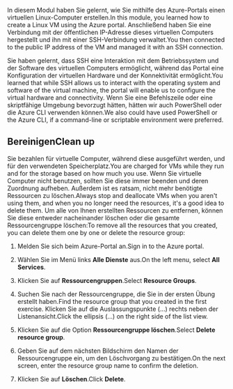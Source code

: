 <span data-ttu-id="ba953-101">In diesem Modul haben Sie gelernt, wie Sie mithilfe des Azure-Portals einen virtuellen Linux-Computer erstellen.</span><span class="sxs-lookup"><span data-stu-id="ba953-101">In this module, you learned how to create a Linux VM using the Azure portal.</span></span> <span data-ttu-id="ba953-102">Anschließend haben Sie eine Verbindung mit der öffentlichen IP-Adresse dieses virtuellen Computers hergestellt und ihn mit einer SSH-Verbindung verwaltet.</span><span class="sxs-lookup"><span data-stu-id="ba953-102">You then connected to the public IP address of the VM and managed it with an SSH connection.</span></span> 

<span data-ttu-id="ba953-103">Sie haben gelernt, dass SSH eine Interaktion mit dem Betriebssystem und der Software des virtuellen Computers ermöglicht, während das Portal eine Konfiguration der virtuellen Hardware und der Konnektivität ermöglicht.</span><span class="sxs-lookup"><span data-stu-id="ba953-103">You learned that while SSH allows us to interact with the operating system and software of the virtual machine, the portal will enable us to configure the virtual hardware and connectivity.</span></span> <span data-ttu-id="ba953-104">Wenn Sie eine Befehlszeile oder eine skriptfähige Umgebung bevorzugt hätten, hätten wir auch PowerShell oder die Azure CLI verwenden können.</span><span class="sxs-lookup"><span data-stu-id="ba953-104">We also could have used PowerShell or the Azure CLI, if a command-line or scriptable environment were preferred.</span></span>

## <a name="clean-up"></a><span data-ttu-id="ba953-105">Bereinigen</span><span class="sxs-lookup"><span data-stu-id="ba953-105">Clean up</span></span>
<!---TODO: Update for sandbox?--->

<span data-ttu-id="ba953-106">Sie bezahlen für virtuelle Computer, während diese ausgeführt werden, und für den verwendeten Speicherplatz.</span><span class="sxs-lookup"><span data-stu-id="ba953-106">You are charged for VMs while they run and for the storage based on how much you use.</span></span> <span data-ttu-id="ba953-107">Wenn Sie virtuelle Computer nicht benutzen, sollten Sie diese immer beenden und deren Zuordnung aufheben. Außerdem ist es ratsam, nicht mehr benötigte Ressourcen zu löschen.</span><span class="sxs-lookup"><span data-stu-id="ba953-107">Always stop and deallocate VMs when you aren't using them, and when you no longer need the resources, it's a good idea to delete them.</span></span> <span data-ttu-id="ba953-108">Um alle von Ihnen erstellten Ressourcen zu entfernen, können Sie diese entweder nacheinander löschen oder die gesamte Ressourcengruppe löschen:</span><span class="sxs-lookup"><span data-stu-id="ba953-108">To remove all the resources that you created, you can delete them one by one or delete the resource group:</span></span>

1. <span data-ttu-id="ba953-109">Melden Sie sich beim Azure-Portal an.</span><span class="sxs-lookup"><span data-stu-id="ba953-109">Sign in to the Azure portal.</span></span>

1. <span data-ttu-id="ba953-110">Wählen Sie im Menü links **Alle Dienste** aus.</span><span class="sxs-lookup"><span data-stu-id="ba953-110">On the left menu, select **All Services**.</span></span>

1. <span data-ttu-id="ba953-111">Klicken Sie auf **Ressourcengruppen**.</span><span class="sxs-lookup"><span data-stu-id="ba953-111">Select **Resource Groups**.</span></span>

1. <span data-ttu-id="ba953-112">Suchen Sie nach der Ressourcengruppe, die Sie in der ersten Übung erstellt haben.</span><span class="sxs-lookup"><span data-stu-id="ba953-112">Find the resource group that you created in the first exercise.</span></span> <span data-ttu-id="ba953-113">Klicken Sie auf die Auslassungspunkte (...) rechts neben der Listenansicht.</span><span class="sxs-lookup"><span data-stu-id="ba953-113">Click the ellipsis (...) on the right side of the list view.</span></span>

1. <span data-ttu-id="ba953-114">Klicken Sie auf die Option **Ressourcengruppe löschen**.</span><span class="sxs-lookup"><span data-stu-id="ba953-114">Select **Delete resource group**.</span></span>

1. <span data-ttu-id="ba953-115">Geben Sie auf dem nächsten Bildschirm den Namen der Ressourcengruppe ein, um den Löschvorgang zu bestätigen.</span><span class="sxs-lookup"><span data-stu-id="ba953-115">On the next screen, enter the resource group name to confirm the deletion.</span></span>

1. <span data-ttu-id="ba953-116">Klicken Sie auf **Löschen**.</span><span class="sxs-lookup"><span data-stu-id="ba953-116">Click **Delete**.</span></span>

